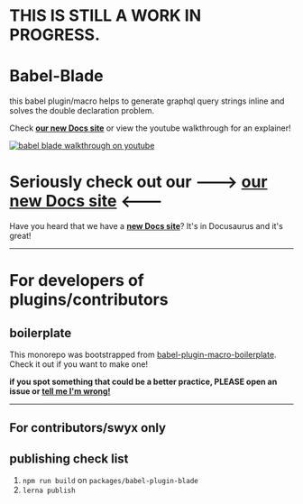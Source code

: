 # THIS IS STILL A WORK IN PROGRESS.

# Babel-Blade

this babel plugin/macro helps to generate graphql query strings inline and solves the double declaration problem.

Check **[our new Docs site](https://babel-blade.netlify.com/)** or view the youtube walkthrough for an explainer!

[![babel blade walkthrough on youtube](https://user-images.githubusercontent.com/6764957/42730215-f92fc024-87bc-11e8-9929-c614710920ee.png)](https://www.youtube.com/watch?v=z9wKcRjNqlw)

# Seriously check out our  ---> **[our new Docs site](https://babel-blade.netlify.com/) <---** 

Have you heard that we have a **[new Docs site](https://babel-blade.netlify.com/)**? It's in Docusaurus and it's great!

---

# For developers of plugins/contributors

## boilerplate

This monorepo was bootstrapped from [babel-plugin-macro-boilerplate](https://github.com/sw-yx/babel-plugin-macro-boilerplate). Check it out if you want to make one!

**if you spot something that could be a better practice, PLEASE open an issue or [tell me I'm wrong!](https://twitter.com/swyx)**

---

## For contributors/swyx only

## publishing check list

1. `npm run build` on `packages/babel-plugin-blade`
2. `lerna publish`